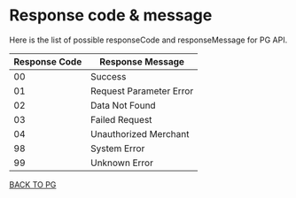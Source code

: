 # Response code & message

Here is the list of possible responseCode and responseMessage for PG API.

| Response Code | Response Message        |
| ------------- | ----------------------- |
| 00            | Success                 |
| 01            | Request Parameter Error |
| 02            | Data Not Found          |
| 03            | Failed Request          |
| 04            | Unauthorized Merchant   |
| 98            | System Error            |
| 99            | Unknown Error           |

[BACK TO PG](PG.md)
